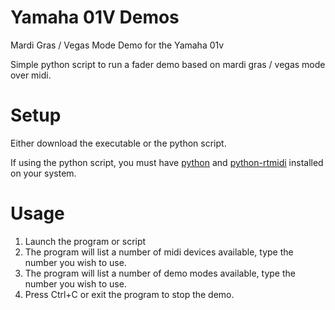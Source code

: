 # Yamaha 01V Demos
Mardi Gras / Vegas Mode Demo for the Yamaha 01v

Simple python script to run a fader demo based on mardi gras / vegas mode over midi.

# Setup

Either download the executable or the python script.

If using the python script, you must have [python](https://www.python.org/) and [python-rtmidi](https://github.com/SpotlightKid/python-rtmidi) installed on your system.

# Usage

1. Launch the program or script
2. The program will list a number of midi devices available, type the number you wish to use.
3. The program will list a number of demo modes available, type the number you wish to use.
4. Press Ctrl+C or exit the program to stop the demo.
